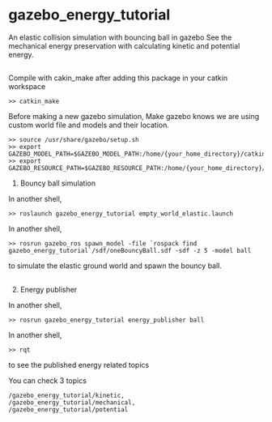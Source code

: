 # gazebo_energy_tutorial
An elastic collision simulation with bouncing ball in gazebo
See the mechanical energy preservation with calculating kinetic and potential energy.

##
Compile with cakin_make after adding this package in your catkin workspace
```
>> catkin_make
```
Before making a new gazebo simulation,
Make gazebo knows we are using custom world file and models and their location.
```
>> source /usr/share/gazebo/setup.sh
>> export GAZEBO_MODEL_PATH=$GAZEBO_MODEL_PATH:/home/{your_home_directory}/catkin_ws/src/gazebo_energy_tutorial/world
>> export GAZEBO_RESOURCE_PATH=$GAZEBO_RESOURCE_PATH:/home/{your_home_directory}/catkin_ws/src/gazebo_energy_tutorial/world
```

1. Bouncy ball simulation

In another shell,
```
>> roslaunch gazebo_energy_tutorial empty_world_elastic.launch
```
In another shell,
```
>> rosrun gazebo_ros spawn_model -file `rospack find gazebo_energy_tutorial`/sdf/oneBouncyBall.sdf -sdf -z 5 -model ball
```
to simulate the elastic ground world and spawn the bouncy ball.

##
2. Energy publisher

In another shell,
```
>> rosrun gazebo_energy_tutorial energy_publisher ball
```
In another shell,
```
>> rqt
```
to see the published energy related topics

You can check 3 topics
```
/gazebo_energy_tutorial/kinetic,
/gazebo_energy_tutorial/mechanical,
/gazebo_energy_tutorial/potential

```
